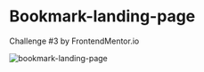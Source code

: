 # Bookmark-landing-page
 Challenge #3 by FrontendMentor.io
 
![bookmark-landing-page](https://repository-images.githubusercontent.com/344639551/c4958400-7d2f-11eb-868b-b1babd922ee2)
